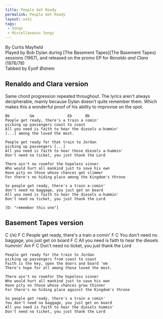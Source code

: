 ```yaml
---
title: People Get Ready
permalink: People Get Ready
layout: wiki
tags:
 - Songs
 - Miscellaneous Songs
---
```


By Curtis Mayfield  
Played by Bob Dylan during [The Basement
Tapes](The Basement Tapes) sessions (1967), and released on
the promo EP for *Renaldo and Clara* (1976/78)  
Tabbed by Eyolf Østrem

<h2 class="songversion">
Renaldo and Clara version

</h2>
Same chord progression repeated throughout. The lyrics aren't always
decipherable, mainly because Dylan doesn't quite remember them. Which
makes this a wonderful proof of his ability to improvise on the spot.

    Bb         Gm               Eb      Bb
    People get ready, there's a train a comin'
    picking up passengers coast to coast
    All you need is faith to hear the diesels a-hummin'
    [...] among the loved the most.

    People get ready for that train to Jordan
    picking up passengers [...]
    All you need is faith to hear those diesels a-hummin'
    Don't need no ticket, you just thank the Lord

    There ain't no roomfor the hopeless sinner
    Who would hurt all mankind just to save his own
    Have pity on those whose chances get slimmer
    For there's no hiding place among the Kingdom's throne

    So people get ready, there's a train a-comin'
    don't need no baggage, you just get on board
    All you need is faith to hear the diesels a-hummin'
    Don't need no ticket, you just thank the Lord

    [D: "remember this one"]

<h2 class="songversion">
Basement Tapes version

</h2>
    C          (/e)             F       C
    People get ready, there's a train a comin'
                                        F      C
    You don't need no baggage, you just get on board
                                      F       C
    All you need is faith to hear the diesels hummin'
                  Am               F         C
    Don't need no ticket, you just thank the Lord

    People get ready for the train to Jordan
    picking up passengers from coast to coast
    Faith is the key, open the doors and board 'em
    There's hope for all among those loved the most.

    There ain't no roomfor the hopeless sinner
    Who would hurt all mankind just to save his own
    Have pity on those whose chances grow thinner
    For there's no hiding place against the Kingdom's throne

    So people get ready, there's a train a comin'
    You don't need no baggage, you just get on board
    All you need is faith to hear the diesels hummin'
    Don't need no ticket, you just thank the Lord
